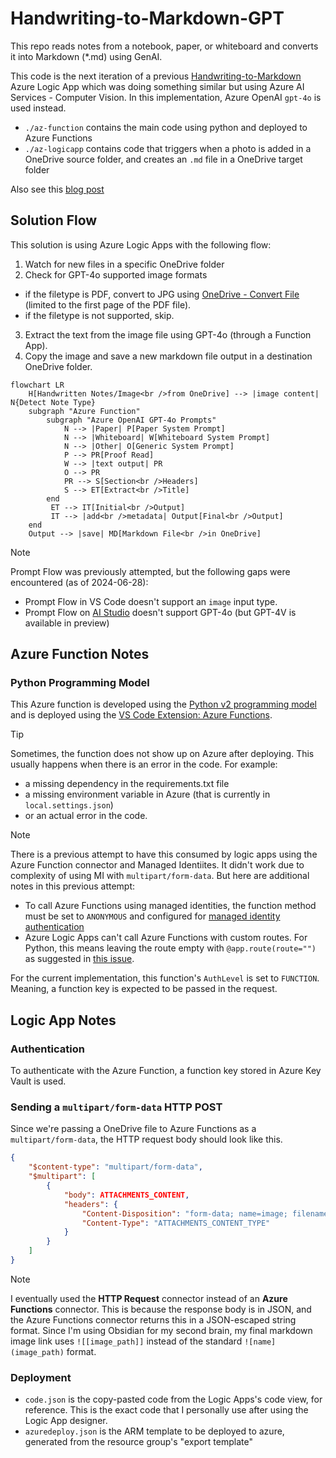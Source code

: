 # Handwriting-to-Markdown-GPT
This repo reads notes from a notebook, paper, or whiteboard and converts it into Markdown (*.md) using GenAI.

This code is the next iteration of a previous [Handwriting-to-Markdown](https://github.com/raffertyuy/Handwriting-to-Markdown/tree/main) Azure Logic App which was doing something similar but using Azure AI Services - Computer Vision.
In this implementation, Azure OpenAI `gpt-4o` is used instead.
- `./az-function` contains the main code using python and deployed to Azure Functions
- `./az-logicapp` contains code that triggers when a photo is added in a OneDrive source folder, and creates an `.md` file in a OneDrive target folder

Also see this [blog post](https://raffertyuy.com/raztype/handwriting-to-second-brain-gpt/)

## Solution Flow
This solution is using Azure Logic Apps with the following flow:
1. Watch for new files in a specific OneDrive folder
2. Check for GPT-4o supported image formats
  - if the filetype is PDF, convert to JPG using [OneDrive - Convert File](https://learn.microsoft.com/en-us/connectors/onedrive/#convert-file-(preview)) (limited to the first page of the PDF file).
  - if the filetype is not supported, skip.
3. Extract the text from the image file using GPT-4o (through a Function App).
4. Copy the image and save a new markdown file output in a destination OneDrive folder.

```mermaid
flowchart LR
    H[Handwritten Notes/Image<br />from OneDrive] --> |image content| N{Detect Note Type}
    subgraph "Azure Function"
        subgraph "Azure OpenAI GPT-4o Prompts"
            N --> |Paper| P[Paper System Prompt]
            N --> |Whiteboard| W[Whiteboard System Prompt]
            N --> |Other| O[Generic System Prompt]
            P --> PR[Proof Read]
            W --> |text output| PR
            O --> PR
            PR --> S[Section<br />Headers]
            S --> ET[Extract<br />Title]
        end
         ET --> IT[Initial<br />Output]
         IT --> |add<br />metadata| Output[Final<br />Output]
    end
    Output --> |save| MD[Markdown File<br />in OneDrive]
```

> [!NOTE]
> Prompt Flow was previously attempted, but the following gaps were encountered (as of 2024-06-28):
> - Prompt Flow in VS Code doesn't support an `image` input type.
> - Prompt Flow on [AI Studio](https://ai.azure.com) doesn't support GPT-4o (but GPT-4V is available in preview)

## Azure Function Notes
### Python Programming Model
This Azure function is developed using the [Python v2 programming model](https://learn.microsoft.com/en-us/azure/azure-functions/functions-reference-python?tabs=asgi%2Capplication-level&pivots=python-mode-decorators) and is deployed using the [VS Code Extension: Azure Functions](https://marketplace.visualstudio.com/items?itemName=ms-azuretools.vscode-azurefunctions).

> [!TIP]
> Sometimes, the function does not show up on Azure after deploying. This usually happens when there is an error in the code. For example:
> - a missing dependency in the requirements.txt file
> - a missing environment variable in Azure (that is currently in `local.settings.json`)
> - or an actual error in the code.

> [!NOTE]
> There is a previous attempt to have this consumed by logic apps using the Azure Function connector and Managed Identiites. It didn't work due to complexity of using MI with `multipart/form-data`. But here are additional notes in this previous attempt:
> - To call Azure Functions using managed identities, the function method must be set to `ANONYMOUS` and configured for [managed identity authentication](https://learn.microsoft.com/en-us/azure/logic-apps/call-azure-functions-from-workflows?tabs=consumption#set-authentication-function-app)
> - Azure Logic Apps can't call Azure Functions with custom routes. For Python, this means leaving the route empty with `@app.route(route="")` as suggested in [this issue](https://github.com/Azure/azure-functions-python-worker/issues/1468).

For the current implementation, this function's `AuthLevel` is set to `FUNCTION`. Meaning, a function key is expected to be passed in the request.

## Logic App Notes

### Authentication
To authenticate with the Azure Function, a function key stored in Azure Key Vault is used.

### Sending a `multipart/form-data` HTTP POST
Since we're passing a OneDrive file to Azure Functions as a `multipart/form-data`, the HTTP request body should look like this.
```json
{
    "$content-type": "multipart/form-data",
    "$multipart": [
        {
            "body": ATTACHMENTS_CONTENT,
            "headers": {
                "Content-Disposition": "form-data; name=image; filename=\"ATTACHMENTS_NAME\"",
                "Content-Type": "ATTACHMENTS_CONTENT_TYPE"
            }
        }
    ]
}
```

> [!NOTE]
> I eventually used the **HTTP Request** connector instead of an **Azure Functions** connector.
> This is because the response body is in JSON, and the Azure Functions connector returns this in a JSON-escaped string format.
> Since I'm using Obsidian for my second brain, my final markdown image link uses `![[image_path]]` instead of the standard `![name](image_path)` format.

### Deployment
- `code.json` is the copy-pasted code from the Logic Apps's code view, for reference. This is the exact code that I personally use after using the Logic App designer.
- `azuredeploy.json` is the ARM template to be deployed to azure, generated from the resource group's "export template"
